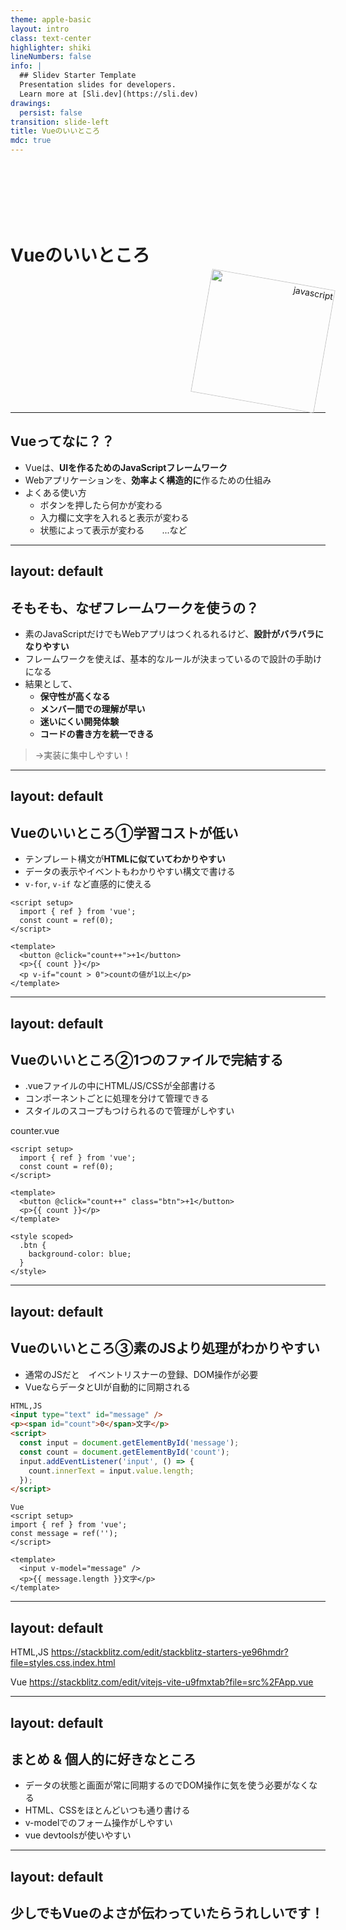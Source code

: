 ```yaml
---
theme: apple-basic
layout: intro
class: text-center
highlighter: shiki
lineNumbers: false
info: |
  ## Slidev Starter Template
  Presentation slides for developers.
  Learn more at [Sli.dev](https://sli.dev)
drawings:
  persist: false
transition: slide-left
title: Vueのいいところ
mdc: true
---
```


# Vueのいいところ
<div class="img">
<img src="/vue-logo.svg" alt="javascript" />
</div>

<style>
h1 {
  padding-top: 100px;
}
img {
text-align: right;
width:200px;
transform: rotate(10deg);
}
.img {
display: flex;
justify-content: flex-end;
}
</style>
---

## Vueってなに？？
- Vueは、**UIを作るためのJavaScriptフレームワーク**
- Webアプリケーションを、**効率よく構造的に**作るための仕組み
- よくある使い方
    - ボタンを押したら何かが変わる
    - 入力欄に文字を入れると表示が変わる
    - 状態によって表示が変わる　　...など
---
layout: default
---

## そもそも、なぜフレームワークを使うの？

- 素のJavaScriptだけでもWebアプリはつくれるれるけど、**設計がバラバラになりやすい**
- フレームワークを使えば、基本的なルールが決まっているので設計の手助けになる
- 結果として、
    - **保守性が高くなる**
    - **メンバー間での理解が早い**
    - **迷いにくい開発体験**
    - **コードの書き方を統一できる**

> →実装に集中しやすい！
---
layout: default
---

## Vueのいいところ①学習コストが低い

- テンプレート構文が**HTMLに似ていてわかりやすい**
- データの表示やイベントもわかりやすい構文で書ける
- `v-for`, `v-if` など直感的に使える

```vue
<script setup>
  import { ref } from 'vue';
  const count = ref(0);
</script>

<template>
  <button @click="count++">+1</button>
  <p>{{ count }}</p>
  <p v-if="count > 0">countの値が1以上</p>
</template>
```

---
layout: default
---

## Vueのいいところ②1つのファイルで完結する

- .vueファイルの中にHTML/JS/CSSが全部書ける
- コンポーネントごとに処理を分けて管理できる
- スタイルのスコープもつけられるので管理がしやすい

counter.vue
```vue
<script setup>
  import { ref } from 'vue';
  const count = ref(0);
</script>

<template>
  <button @click="count++" class="btn">+1</button>
  <p>{{ count }}</p>
</template>

<style scoped>
  .btn {
    background-color: blue;
  }
</style>
```

---
layout: default
---

## Vueのいいところ③素のJSより処理がわかりやすい
- 通常のJSだと　イベントリスナーの登録、DOM操作が必要
- VueならデータとUIが自動的に同期される
```html
HTML,JS
<input type="text" id="message" />
<p><span id="count">0</span>文字</p>
<script>
  const input = document.getElementById('message');
  const count = document.getElementById('count');
  input.addEventListener('input', () => {
    count.innerText = input.value.length;
  });
</script>
```

```vue
Vue
<script setup>
import { ref } from 'vue';
const message = ref('');
</script>

<template>
  <input v-model="message" />
  <p>{{ message.length }}文字</p>
</template>

```

---
layout: default
---
HTML,JS
https://stackblitz.com/edit/stackblitz-starters-ye96hmdr?file=styles.css,index.html

Vue
https://stackblitz.com/edit/vitejs-vite-u9fmxtab?file=src%2FApp.vue

---
layout: default
---


## まとめ & 個人的に好きなところ
- データの状態と画面が常に同期するのでDOM操作に気を使う必要がなくなる
- HTML、CSSをほとんどいつも通り書ける
- v-modelでのフォーム操作がしやすい
- vue devtoolsが使いやすい

---
layout: default
---

## 少しでもVueのよさが伝わっていたらうれしいです！
